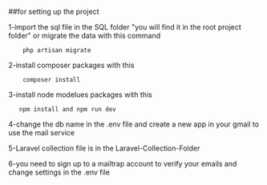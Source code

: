 ##for setting up the project 


1-import the sql file in the SQL folder "you will find it in the root project folder" or migrate the data with this command

```
    php artisan migrate

```

2-install composer packages with this

```
    composer install

```

3-install node modelues packages with this

```
   npm install and npm run dev

```

4-change the db name in the .env file and create a new app in your gmail to use the mail service 


5-Laravel collection file is in the Laravel-Collection-Folder


6-you need to sign up to a mailtrap account to verify your emails and change settings in the .env file